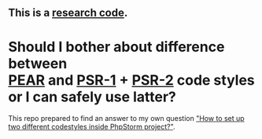 ## This is a [research code](https://meiert.com/en/blog/20140716/research-and-production/).

# Should I bother about difference between<br>[PEAR](http://pear.php.net/manual/en/standards.php) and [PSR-1](http://www.php-fig.org/psr/psr-1/) + [PSR-2](http://www.php-fig.org/psr/psr-2/) code styles<br>or I can safely use latter?

This repo prepared to find an answer to my own question
["How to set up two different codestyles inside PhpStorm project?"](https://stackoverflow.com/q/44690377/1363799).

